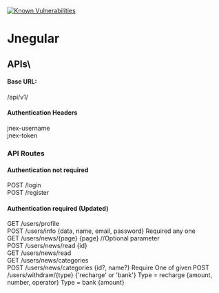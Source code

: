 [![Known Vulnerabilities](https://snyk.io/test/github/jrishabh55/newsdog/badge.svg)](https://snyk.io/test/github/jrishabh55/newsdog)

# Jnegular

## APIs\
#### Base URL:
/api/v1/

#### Authentication Headers
jnex-username\
jnex-token

### API Routes
#### Authentication not required
POST /login\
POST /register

#### Authentication required (Updated)
GET /users/profile\
POST /users/info {data, name, email, password} Required any one\
GET /users/news/{page} {page} //Optional parameter\
POST /users/news/read {id}\
GET /users/news/read\
GET /users/news/categories\
POST /users/news/categories {id?, name?} Require One of given
POST /users/withdraw/{type} {'recharge' or 'bank'}
  Type = recharge {amount, number, operator}
  Type = bank {amount}
